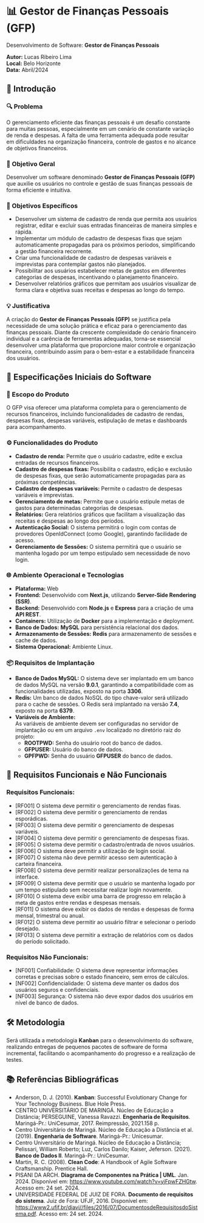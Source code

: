 # 📊 Gestor de Finanças Pessoais (GFP)

Desenvolvimento de Software: **Gestor de Finanças Pessoais**

**Autor:** Lucas Ribeiro Lima  
**Local:** Belo Horizonte  
**Data:** Abril/2024

## 📘 Introdução

### 🔍 Problema
O gerenciamento eficiente das finanças pessoais é um desafio constante para muitas pessoas, especialmente em um cenário de constante variação de renda e despesas. A falta de uma ferramenta adequada pode resultar em dificuldades na organização financeira, controle de gastos e no alcance de objetivos financeiros.

### 🎯 Objetivo Geral
Desenvolver um software denominado **Gestor de Finanças Pessoais (GFP)** que auxilie os usuários no controle e gestão de suas finanças pessoais de forma eficiente e intuitiva.

### 📌 Objetivos Específicos
- Desenvolver um sistema de cadastro de renda que permita aos usuários registrar, editar e excluir suas entradas financeiras de maneira simples e rápida.
- Implementar um módulo de cadastro de despesas fixas que sejam automaticamente propagadas para os próximos períodos, simplificando a gestão financeira recorrente.
- Criar uma funcionalidade de cadastro de despesas variáveis e imprevistas para contemplar gastos não planejados.
- Possibilitar aos usuários estabelecer metas de gastos em diferentes categorias de despesas, incentivando o planejamento financeiro.
- Desenvolver relatórios gráficos que permitam aos usuários visualizar de forma clara e objetiva suas receitas e despesas ao longo do tempo.

### 💡 Justificativa
A criação do **Gestor de Finanças Pessoais (GFP)** se justifica pela necessidade de uma solução prática e eficaz para o gerenciamento das finanças pessoais. Diante da crescente complexidade do cenário financeiro individual e a carência de ferramentas adequadas, torna-se essencial desenvolver uma plataforma que proporcione maior controle e organização financeira, contribuindo assim para o bem-estar e a estabilidade financeira dos usuários.

## 🚀 Especificações Iniciais do Software

### 📝 Escopo do Produto
O GFP visa oferecer uma plataforma completa para o gerenciamento de recursos financeiros, incluindo funcionalidades de cadastro de rendas, despesas fixas, despesas variáveis, estipulação de metas e dashboards para acompanhamento.

### ⚙️ Funcionalidades do Produto
- **Cadastro de renda:** Permite que o usuário cadastre, edite e exclua entradas de recursos financeiros.
- **Cadastro de despesas fixas:** Possibilita o cadastro, edição e exclusão de despesas fixas, que serão automaticamente propagadas para as próximas competências.
- **Cadastro de despesas variáveis:** Permite o cadastro de despesas variáveis e imprevistas.
- **Gerenciamento de metas:** Permite que o usuário estipule metas de gastos para determinadas categorias de despesas.
- **Relatórios:** Gera relatórios gráficos que facilitam a visualização das receitas e despesas ao longo dos períodos.
- **Autenticação Social:** O sistema permitirá o login com contas de provedores OpenIdConnect (como Google), garantindo facilidade de acesso.
- **Gerenciamento de Sessões:** O sistema permitirá que o usuário se mantenha logado por um tempo estipulado sem necessidade de novo login.

### 🌐 Ambiente Operacional e Tecnologias
- **Plataforma:** Web
- **Frontend:** Desenvolvido com **Next.js**, utilizando **Server-Side Rendering (SSR)**.
- **Backend:** Desenvolvido com **Node.js** e **Express** para a criação de uma **API REST**.
- **Containers:** Utilização de **Docker** para a implementação e deployment.
- **Banco de Dados:** **MySQL** para persistência relacional dos dados.
- **Armazenamento de Sessões:** **Redis** para armazenamento de sessões e cache de dados.
- **Sistema Operacional:** Ambiente Linux.

### 📦 Requisitos de Implantação

- **Banco de Dados MySQL:** O sistema deve ser implantado em um banco de dados MySQL na versão **9.0.1**, garantindo a compatibilidade com as funcionalidades utilizadas, exposto na porta **3306**.
- **Redis:** Um banco de dados NoSQL do tipo chave-valor será utilizado para o cache de sessões. O Redis será implantado na versão **7.4**, exposto na porta **6379**.
- **Variáveis de Ambiente:**  
  As variáveis de ambiente devem ser configuradas no servidor de implantação ou em um arquivo `.env` localizado no diretório raiz do projeto:
  - **ROOTPWD:** Senha do usuário root do banco de dados.
  - **GFPUSER:** Usuário do banco de dados.
  - **GPFPWD:** Senha do usuário **GFPUSER** do banco de dados.

## 🔐 Requisitos Funcionais e Não Funcionais

### **Requisitos Funcionais:**
- [RF001] O sistema deve permitir o gerenciamento de rendas fixas.
- [RF002] O sistema deve permitir o gerenciamento de rendas esporádicas.
- [RF003] O sistema deve permitir o gerenciamento de despesas variáveis.
- [RF004] O sistema deve permitir o gerenciamento de despesas fixas.
- [RF005] O sistema deve permitir o cadastro/entrada de novos usuários.
- [RF006] O sistema deve permitir a utilização de login social.
- [RF007] O sistema não deve permitir acesso sem autenticação à carteira financeira.
- [RF008] O sistema deve permitir realizar personalizações de tema na interface.
- [RF009] O sistema deve permitir que o usuário se mantenha logado por um tempo estipulado sem necessitar realizar login novamente.
- [RF010] O sistema deve exibir uma barra de progresso em relação à meta de gastos entre rendas e despesas mensais.
- [RF011] O sistema deve exibir os dados de rendas e despesas de forma mensal, trimestral ou anual.
- [RF012] O sistema deve permitir ao usuário filtrar e selecionar o período desejado.
- [RF013] O sistema deve permitir a extração de relatórios com os dados do período solicitado.

### **Requisitos Não Funcionais:**
- [NF001] Confiabilidade: O sistema deve representar informações corretas e precisas sobre o estado financeiro, sem erros de cálculos.
- [NF002] Confidencialidade: O sistema deve manter os dados dos usuários seguros e confidenciais.
- [NF003] Segurança: O sistema não deve expor dados dos usuários em nível de banco de dados.

## 🛠️ Metodologia
Será utilizada a metodologia **Kanban** para o desenvolvimento do software, realizando entregas de pequenos pacotes de software de forma incremental, facilitando o acompanhamento do progresso e a realização de testes.

## 📚 Referências Bibliográficas
- Anderson, D. J. (2010). **Kanban**: Successful Evolutionary Change for Your Technology Business. Blue Hole Press.
- CENTRO UNIVERSITÁRIO DE MARINGÁ. Núcleo de Educação a Distância; PERSEGUINE, Vanessa Ravazzi. **Engenharia de Requisitos**. Maringá-Pr.: UniCesumar, 2017. Reimpressão, 2021.158 p.
- Centro Universitário de Maringá. Núcleo de Educação a Distância et al. (2019). **Engenharia de Software**. Maringá-Pr.: Unicesumar.
- Centro Universitário de Maringá. Núcleo de Educação a Distância; Pelissari, William Roberto; Luz, Carlos Danilo; Kaiser, Jeferson. (2021). **Banco de Dados II**. Maringá-Pr.: UniCesumar.
- Martin, R. C. (2008). **Clean Code**: A Handbook of Agile Software Craftsmanship. Prentice Hall.
- PISANI DA ARCH. **Diagrama de Componentes na Prática | UML**. Jan. 2024. Disponível em: https://www.youtube.com/watch?v=yjFpwFZHGtw. Acesso em: 24 set. 2024.
- UNIVERSIDADE FEDERAL DE JUIZ DE FORA. **Documento de requisitos do sistema**. Juiz de Fora: UFJF, 2016. Disponível em: https://www2.ufjf.br/diavi//files/2016/07/DocumentosdeRequisitosdoSistema.pdf. Acesso em: 24 set. 2024.
